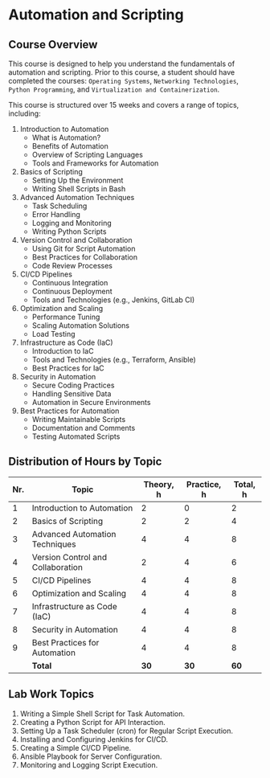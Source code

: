 # Automation and Scripting

## Course Overview

This course is designed to help you understand the fundamentals of automation and scripting. Prior to this course, a student should have completed the courses: `Operating Systems`, `Networking Technologies`, `Python Programming`, and `Virtualization and Containerization`.

This course is structured over 15 weeks and covers a range of topics, including:

1. Introduction to Automation
    - What is Automation?
    - Benefits of Automation
    - Overview of Scripting Languages
    - Tools and Frameworks for Automation
2. Basics of Scripting
    - Setting Up the Environment
    - Writing Shell Scripts in Bash
3. Advanced Automation Techniques
    - Task Scheduling
    - Error Handling
    - Logging and Monitoring
    - Writing Python Scripts
4. Version Control and Collaboration
    - Using Git for Script Automation
    - Best Practices for Collaboration
    - Code Review Processes
5. CI/CD Pipelines
    - Continuous Integration
    - Continuous Deployment
    - Tools and Technologies (e.g., Jenkins, GitLab CI)
6. Optimization and Scaling
    - Performance Tuning
    - Scaling Automation Solutions
    - Load Testing
7. Infrastructure as Code (IaC)
    - Introduction to IaC
    - Tools and Technologies (e.g., Terraform, Ansible)
    - Best Practices for IaC
8. Security in Automation
    - Secure Coding Practices
    - Handling Sensitive Data
    - Automation in Secure Environments
9. Best Practices for Automation
    - Writing Maintainable Scripts
    - Documentation and Comments
    - Testing Automated Scripts

## Distribution of Hours by Topic

| Nr. | Topic                             | Theory, h | Practice, h | Total, h |
| --- | --------------------------------- | --------- | ----------- | -------- |
| 1   | Introduction to Automation        | 2         | 0           | 2        |
| 2   | Basics of Scripting               | 2         | 2           | 4        |
| 3   | Advanced Automation Techniques    | 4         | 4           | 8        |
| 4   | Version Control and Collaboration | 2         | 4           | 6        |
| 5   | CI/CD Pipelines                   | 4         | 4           | 8        |
| 6   | Optimization and Scaling          | 4         | 4           | 8        |
| 7   | Infrastructure as Code (IaC)      | 4         | 4           | 8        |
| 8   | Security in Automation            | 4         | 4           | 8        |
| 9   | Best Practices for Automation     | 4         | 4           | 8        |
|     | **Total**                         | **30**    | **30**      | **60**   |

## Lab Work Topics

1. Writing a Simple Shell Script for Task Automation.
2. Creating a Python Script for API Interaction.
3. Setting Up a Task Scheduler (cron) for Regular Script Execution.
4. Installing and Configuring Jenkins for CI/CD.
5. Creating a Simple CI/CD Pipeline.
6. Ansible Playbook for Server Configuration.
7. Monitoring and Logging Script Execution.
